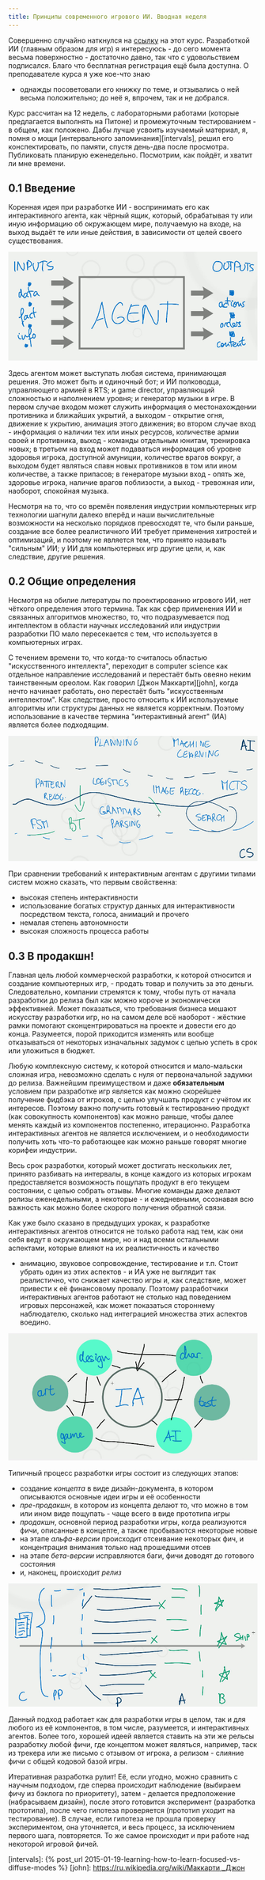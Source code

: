 ```yaml
---
title: Принципы современного игрового ИИ. Вводная неделя
---
```


Совершенно случайно наткнулся на [ссылку][course]  на этот курс. Разработкой ИИ
(главным образом для игр) я интересуюсь - до сего момента весьма поверхностно -
достаточно  давно, так  что с  удовольствием подписался.  Благо что  бесплатная
регистрация  ещё  была доступна.  О  преподавателе  курса  я уже  кое-что  знаю
-  однажды  посоветовали  его  книжку  по  теме,  и  отзывались  о  ней  весьма
положительно; до неё я, впрочем, так и не добрался.

Курс рассчитан  на 12  недель, с  лабораторными работами  (которые предлагается
выполнять на  Питоне) и  промежуточным тестированием -  в общем,  как положено.
Дабы  лучше  усвоить  изучаемый  материал,   я,  помня  о  мощи  [интервального
запоминания][intervals], решил его конспектировать,  по памяти, спустя день-два
после  просмотра. Публиковать  планирую еженедельно.  Посмотрим, как  пойдёт, и
хватит ли мне времени.


## 0.1 Введение

Коренная идея при  разработке ИИ - воспринимать его  как интерактивного агента,
как  чёрный ящик,  который, обрабатывая  ту или  иную информацию  об окружающем
мире, получаемую на входе, на выход  выдаёт те или иные действия, в зависимости
от целей своего существования.

![](/images/the-principles-of-modern-game-ai/1-intro/1-agent.jpg)

Здесь агентом  может выступать  любая система,  принимающая решения.  Это может
быть  и одиночный  бот; и  ИИ  полководца, управляющего  армией в  RTS; и  game
director, управляющий  сложностью и  наполнением уровня;  и генератор  музыки в
игре.  В  первом  случае  входом может  служить  информация  о  местонахождении
противника и ближайших укрытий, а выходом  - открытие огня, движение к укрытию,
анимация этого движения;  во втором случае вход - информация  о наличии тех или
иных ресурсов, количестве  армии своей и противника, выход  - команды отдельным
юнитам,  тренировка новых;  в третьем  на вход  может подаваться  информация об
уровне здоровья игрока, доступной амуниции, количестве врагов вокруг, а выходом
будет  являться спавн  новых противников  в том  или ином  количестве, а  также
припасов; в генераторе музыки вход -  опять же, здоровье игрока, наличие врагов
поблизости, а выход - тревожная или, наоборот, спокойная музыка.

Несмотря на то,  что со времён появления индустрии  компьютерных игр технологии
шагнули далеко вперёд  и наши вычислительные возможности  на несколько порядков
превосходят те,  что были раньше,  создание все более реалистичного  ИИ требует
применения  хитростей и  оптимизаций, и  поэтому не  является тем,  что принято
называть "сильным" ИИ; у ИИ для компьютерных игр другие цели, и, как следствие,
другие решения.

## 0.2 Общие определения

Несмотря  на  обилие литературы  по  проектированию  игрового ИИ,  нет  чёткого
определения этого  термина. Так как  сфер применения ИИ и  связанных алгоритмов
множество,  то,   что  подразумевается   под  интеллектом  в   области  научных
исследований  или  индустрии  разработки  ПО   мало  пересекается  с  тем,  что
используется в компьютерных играх.

С  течением  времени  то,   что  когда-то  считалось  областью  "искусственного
интеллекта",   переходит  в   computer   science   как  отдельное   направление
исследований и  перестаёт быть овеяно  неким таинственным ореолом.  Как говорил
[Джон  Маккарти][john],  когда  нечто  начинает работать,  оно  перестаёт  быть
"искусственным интеллектом".  Как следствие, просто относить  к ИИ используемые
алгоритмы или структуры данных не  является корректным. Поэтому использование в
качестве термина "интерактивный агент" (ИА) является более подходящим.

![](/images/the-principles-of-modern-game-ai/1-intro/2-shifting.jpg)

При сравнении требований к интерактивным  агентам с другими типами систем можно
сказать, что первым свойственна:

- высокая степень интерактивности
- использование богатых структур данных для интерактивности посредством текста,
голоса, анимаций и прочего
- немалая степень автономности
- высокая сложность процесса работы

## 0.3 В продакшн!

Главная  цель любой  коммерческой разработки,  к которой  относится и  создание
компьютерных  игр, -  продать товар  и получить  за это  деньги. Следовательно,
компании стремятся  к тому, чтобы путь  от начала разработки до  релиза был как
можно  короче  и экономически  эффективней.  Может  показаться, что  требования
бизнеса  мешают искусству  разработки  игр, но  на самом  деле  всё наоборот  -
жёсткие рамки  помогают сконцентрироваться на  проекте и довести его  до конца.
Разумеется,  порой приходится  изменять  или вообще  отказываться от  некоторых
изначальных задумок с целью успеть в срок или уложиться в бюджет.

Любую комплексную  систему, к  которой относится  и мало-мальски  сложная игра,
невозможно  сделать  с нуля  от  первоначальной  задумки до  релиза.  Важнейшим
преимуществом и даже **обязательным** условием  при разработке игр является как
можно  скорейшее получение  фидбэка  от  игроков, с  целью  улучшать продукт  с
учётом  их интересов.  Поэтому важно  получить готовый  к тестированию  продукт
(как  совокупность компонентов)  как можно  раньше, чтобы  далее менять  каждый
из  компонентов постепенно,  итерационно. Разработка  интерактивных агентов  не
является исключением,  и о  необходимости получить  хоть что-то  работающее как
можно раньше говорят многие корифеи индустрии.

Весь срок разработки, который может достигать нескольких лет, принято разбивать
на интервалы,  в конце каждого  из которых игрокам  предоставляется возможность
пощупать  продукт в  его  текущем  состоянии, с  целью  собрать отзывы.  Многие
команды  даже  делают  релизы  еженедельными,  а  некоторые  -  и  ежедневными,
осознавая всю важность как можно более скорого получения обратной связи.

Как уже  было сказано в  предыдущих уроках, к разработке  интерактивных агентов
относится не только работа над тем, как  они себя ведут в окружающем мире, но и
над всеми остальными аспектами, которые  влияют на их реалистичность и качество
- анимацию,  звуковое сопровождение, тестирование  и т.п. Стоит убрать  один из
этих аспектов - и ИА уже не выглядит так реалистично, что снижает качество игры
и, как следствие, может привести к её финансовому провалу. Поэтому разработчики
интерактивных агентов  работают не  столько над поведением  игровых персонажей,
как может показаться стороннему  наблюдателю, сколько над интеграцией множества
этих аспектов воедино.

![](/images/the-principles-of-modern-game-ai/1-intro/3-aspects.jpg)

Типичный процесс разработки игры состоит из следующих этапов:

- создание *концепта*  в виде дизайн-документа, в  котором описываются основные
идеи игры и её особенности
- *пре-продакшн*,  в котором из  концепта делают то, что  можно в том  или ином
виде пощупать - чаще всего в виде прототипа игры
-  *продакшн*,  основной  период   разработки  игры,  когда  реализуются  фичи,
описанные в концепте, а также пробываются некоторые новые
- на этапе  *альфа-версии* происходит отсеивание некоторых  фич, и концентрация
внимания только над прошедшими отсев
- на этапе *бета-версии* исправляются баги, фичи доводят до готового состояния
- и, наконец, происходит *релиз*

![](/images/the-principles-of-modern-game-ai/1-intro/4-development-steps.jpg)

Данный подход работает как для разработки игры  в целом, так и для любого из её
компонентов,  в том  числе, разумеется,  и интерактивных  агентов. Более  того,
хорошей идеей  является ставить  на эти  же рельсы  разработку любой  фичи, где
концептом может являться, например, таск из  трекера или же письмо с отзывом от
игрока, а релизом - слияние фичи с общей кодовой базой игры.

Итеративная  разработка  рулит!  Её,  если угодно,  можно  сравнить  с  научным
подходом,  где  сперва  происходит  наблюдение (выбираем  фичу  из  бэклога  по
приоритету), затем  - делается предположение (набрасываем  дизайн), после этого
готовится эксперимент  (разработка прототипа), после чего  гипотеза проверяется
(прототип уходит на  тестирование). В случае, если гипотеза  не прошла проверку
экспериментом, она  уточняется, и  весь процесс,  за исключением  первого шага,
повторяется. То же самое происходит и при работе над некоторой игровой фичей.



[course]: http://courses.nucl.ai/courses/pmgai/
[intervals]: {% post_url 2015-01-19-learning-how-to-learn-focused-vs-diffuse-modes %}
[john]: https://ru.wikipedia.org/wiki/Маккарти,_Джон
